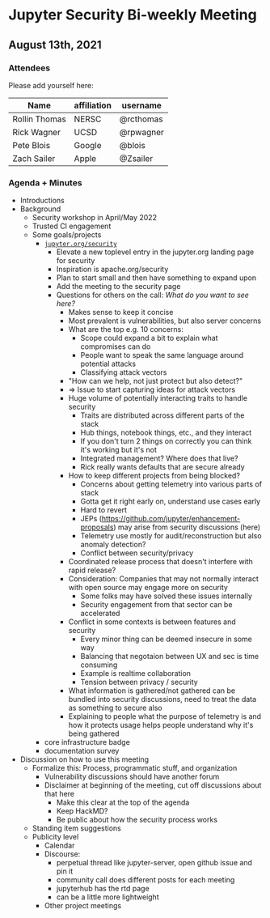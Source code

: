 # Jupyter Security Bi-weekly Meeting

## August 13th, 2021

### Attendees

Please add yourself here:

| Name          | affiliation                 | username         |
| ------------- | --------------------------- | -----------------|
| Rollin Thomas | NERSC                       | @rcthomas        |
| Rick Wagner | UCSD                       | @rpwagner        |
| Pete Blois    | Google                      | @blois           |
| Zach Sailer | Apple | @Zsailer |

### Agenda + Minutes

* Introductions
* Background
    * Security workshop in April/May 2022
    * Trusted CI engagement
    * Some goals/projects
        * [`jupyter.org/security`](https://github.com/rpwagner/jupyter.github.io/blob/master/security.md)
            * Elevate a new toplevel entry in the jupyter.org landing page for security
            * Inspiration is apache.org/security
            * Plan to start small and then have something to expand upon
            * Add the meeting to the security page
            * Questions for others on the call: *What do you want to see here?*
                * Makes sense to keep it concise
                * Most prevalent is vulnerabilities, but also server concerns
                * What are the top e.g. 10 concerns:
                    * Scope could expand a bit to explain what compromises can do
                    * People want to speak the same language around potential attacks
                    * Classifying attack vectors
                * "How can we help, not just protect but also detect?"
                * => Issue to start capturing ideas for attack vectors
                * Huge volume of potentially interacting traits to handle security
                    * Traits are distributed across different parts of the stack
                    * Hub things, notebook things, etc., and they interact
                    * If you don't turn 2 things on correctly you can think it's working but it's not
                    * Integrated management?  Where does that live?
                    * Rick really wants defaults that are secure already
                * How to keep different projects from being blocked?
                    * Concerns about getting telemetry into various parts of stack
                    * Gotta get it right early on, understand use cases early
                    * Hard to revert
                    * JEPs (https://github.com/jupyter/enhancement-proposals) may arise from security discussions (here)
                    * Telemetry use mostly for audit/reconstruction but also anomaly detection?
                    * Conflict between security/privacy
                * Coordinated release process that doesn't interfere with rapid release?
                * Consideration: Companies that may not normally interact with open source may engage more on security
                    * Some folks may have solved these issues internally
                    * Security engagement from that sector can be accelerated
                * Conflict in some contexts is between features and security
                    * Every minor thing can be deemed insecure in some way
                    * Balancing that negotaion between UX and sec is time consuming
                    * Example is realtime collaboration
                    * Tension between privacy / security
                * What information is gathered/not gathered can be bundled into security discussions, need to treat the data as something to secure also
                * Explaining to people what the purpose of telemetry is and how it protects usage helps people understand why it's being gathered
        * core infrastructure badge
        * documentation survey
* Discussion on how to use this meeting
    * Formalize this: Process, programmatic stuff, and organization
        * Vulnerability discussions should have another forum
        * Disclaimer at beginning of the meeting, cut off discussions about that here
            * Make this clear at the top of the agenda
            * Keep HackMD?
            * Be public about how the security process works
    * Standing item suggestions
    * Publicity level
        * Calendar
        * Discourse: 
            * perpetual thread like jupyter-server, open github issue and pin it
            * community call does different posts for each meeting
            * jupyterhub has the rtd page
            * can be a little more lightweight
        * Other project meetings
